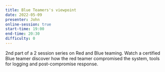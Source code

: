 ```yaml
---
title: Blue Teamers's viewpoint
date: 2022-05-09
presenter: John
online-session: true
start-time: 19:00
end-time: 20:30
difficulty: 0
---
```


2nd part of a 2 session series on Red and Blue teaming. Watch a certified Blue teamer discover how the red teamer compromised the system, tools for logging and post-compromise response.